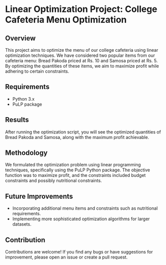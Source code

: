 # Linear Optimization Project: College Cafeteria Menu Optimization

## Overview
This project aims to optimize the menu of our college cafeteria using linear optimization techniques. We have considered two popular items from our cafeteria menu: Bread Pakoda priced at Rs. 10 and Samosa priced at Rs. 5. By optimizing the quantities of these items, we aim to maximize profit while adhering to certain constraints.

## Requirements
- Python 3.x
- PuLP package

## Results
After running the optimization script, you will see the optimized quantities of Bread Pakoda and Samosa, along with the maximum profit achievable.

## Methodology
We formulated the optimization problem using linear programming techniques, specifically using the PuLP Python package. The objective function was to maximize profit, and the constraints included budget constraints and possibly nutritional constraints.

## Future Improvements
- Incorporating additional menu items and constraints such as nutritional requirements.
- Implementing more sophisticated optimization algorithms for larger datasets.

## Contribution
Contributions are welcome! If you find any bugs or have suggestions for improvement, please open an issue or create a pull request.
